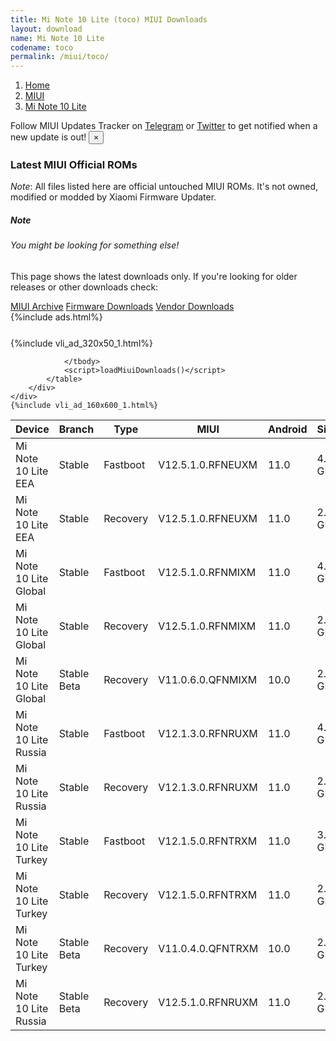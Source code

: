 ```yaml
---
title: Mi Note 10 Lite (toco) MIUI Downloads
layout: download
name: Mi Note 10 Lite
codename: toco
permalink: /miui/toco/
---
```

<nav aria-label="breadcrumb">
    <ol class="breadcrumb">
        <li class="breadcrumb-item"><a href="/">Home</a></li>
        <li class="breadcrumb-item"><a href="/miui/">MIUI</a></li>
        <li class="breadcrumb-item active" aria-current="page"><a href="/miui/toco/">Mi Note 10 Lite</a></li>
    </ol>
</nav>
<div class="alert alert-primary alert-dismissible fade show" role="alert">
    Follow MIUI Updates Tracker on <a href="https://t.me/MIUIUpdatesTracker" class="alert-link">Telegram</a>
     or <a href="https://twitter.com/MiFwUpdater" class="alert-link">Twitter</a> to get notified when a new update is out!
    <button type="button" class="close" data-dismiss="alert" aria-label="Close">
        <span aria-hidden="true">&times;</span>
    </button>
</div>

### Latest MIUI Official ROMs
*Note*: All files listed here are official untouched MIUI ROMs. It's not owned, modified or modded by Xiaomi Firmware Updater.
<div class="card">
  <div class="card-body">
    <h5 class="card-title">Note</h5>
    <h6 class="card-subtitle mb-2 text-muted">You might be looking for something else!</h6>
    <p class="card-text">This page shows the latest downloads only.
     If you're looking for older releases or other downloads check:</p>
    <a href="/archive/miui/toco/" class="card-link">MIUI Archive</a>
    <a href="/firmware/toco/" class="card-link">Firmware Downloads</a>
    <a href="/vendor/toco/" class="card-link">Vendor Downloads</a>
  </div>
</div>
{%include ads.html%}
<div class="row justify-content-center">
    <div class="col-10">
        <div class="table-responsive-md" style="margin-top: 25px;">
            {%include vli_ad_320x50_1.html%}
            <table id="miui" class="display dt-responsive nowrap compact table table-striped table-hover table-sm">
                <thead class="thead-dark">
                    <tr>
                        <th data-ref="device">Device</th>
                        <th data-ref="branch">Branch</th>
                        <th data-ref="type">Type</th>
                        <th data-ref="miui">MIUI</th>
                        <th data-ref="android">Android</th>
                        <th data-ref="size">Size</th>
                        <th data-ref="size">Date</th>
                        <th data-ref="link">Link</th>
                    </tr>
                </thead>
                <tbody>
                <tr><td>Mi Note 10 Lite EEA</td><td>Stable</td><td>Fastboot</td><td>V12.5.1.0.RFNEUXM</td><td>11.0</td><td>4.6 GB</td><td>2021-06-10</td><td><a href="/miui/toco/stable/V12.5.1.0.RFNEUXM/">Download</a></td></tr>
<tr><td>Mi Note 10 Lite EEA</td><td>Stable</td><td>Recovery</td><td>V12.5.1.0.RFNEUXM</td><td>11.0</td><td>2.7 GB</td><td>2021-06-24</td><td><a href="/miui/toco/stable/V12.5.1.0.RFNEUXM/">Download</a></td></tr>
<tr><td>Mi Note 10 Lite Global</td><td>Stable</td><td>Fastboot</td><td>V12.5.1.0.RFNMIXM</td><td>11.0</td><td>4.5 GB</td><td>2021-05-21</td><td><a href="/miui/toco/stable/V12.5.1.0.RFNMIXM/">Download</a></td></tr>
<tr><td>Mi Note 10 Lite Global</td><td>Stable</td><td>Recovery</td><td>V12.5.1.0.RFNMIXM</td><td>11.0</td><td>2.6 GB</td><td>2021-05-28</td><td><a href="/miui/toco/stable/V12.5.1.0.RFNMIXM/">Download</a></td></tr>
<tr><td>Mi Note 10 Lite Global</td><td>Stable Beta</td><td>Recovery</td><td>V11.0.6.0.QFNMIXM</td><td>10.0</td><td>2.4 GB</td><td>2020-07-27</td><td><a href="/miui/toco/stable beta/V11.0.6.0.QFNMIXM/">Download</a></td></tr>
<tr><td>Mi Note 10 Lite Russia</td><td>Stable</td><td>Fastboot</td><td>V12.1.3.0.RFNRUXM</td><td>11.0</td><td>4.1 GB</td><td>2021-04-09</td><td><a href="/miui/toco/stable/V12.1.3.0.RFNRUXM/">Download</a></td></tr>
<tr><td>Mi Note 10 Lite Russia</td><td>Stable</td><td>Recovery</td><td>V12.1.3.0.RFNRUXM</td><td>11.0</td><td>2.5 GB</td><td>2021-04-20</td><td><a href="/miui/toco/stable/V12.1.3.0.RFNRUXM/">Download</a></td></tr>
<tr><td>Mi Note 10 Lite Turkey</td><td>Stable</td><td>Fastboot</td><td>V12.1.5.0.RFNTRXM</td><td>11.0</td><td>3.9 GB</td><td>2021-06-09</td><td><a href="/miui/toco/stable/V12.1.5.0.RFNTRXM/">Download</a></td></tr>
<tr><td>Mi Note 10 Lite Turkey</td><td>Stable</td><td>Recovery</td><td>V12.1.5.0.RFNTRXM</td><td>11.0</td><td>2.5 GB</td><td>2021-06-16</td><td><a href="/miui/toco/stable/V12.1.5.0.RFNTRXM/">Download</a></td></tr>
<tr><td>Mi Note 10 Lite Turkey</td><td>Stable Beta</td><td>Recovery</td><td>V11.0.4.0.QFNTRXM</td><td>10.0</td><td>2.4 GB</td><td>2020-09-07</td><td><a href="/miui/toco/stable beta/V11.0.4.0.QFNTRXM/">Download</a></td></tr>
<tr><td>Mi Note 10 Lite Russia</td><td>Stable Beta</td><td>Recovery</td><td>V12.5.1.0.RFNRUXM</td><td>11.0</td><td>2.7 GB</td><td>2021-07-09</td><td><a href="/miui/toco/stable beta/V12.5.1.0.RFNRUXM/">Download</a></td></tr>

                </tbody>
                <script>loadMiuiDownloads()</script>
            </table>
        </div>
    </div>
    {%include vli_ad_160x600_1.html%}
</div>
